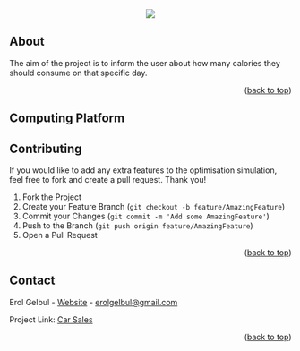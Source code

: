 <div id="top"></div>

<div style="text-align:center"><img src="images/cover.jpg" /></div>

<!-- ABOUT THE PROJECT -->
## About

The aim of the project is to inform the user about how many calories they should consume on that specific day.


<p align="right">(<a href="#top">back to top</a>)</p>



<!-- TECH -->
## Computing Platform




<!-- CONTRIBUTING -->
## Contributing

If you would like to add any extra features to the optimisation simulation, feel free to fork and create a pull request. Thank you!

1. Fork the Project
2. Create your Feature Branch (`git checkout -b feature/AmazingFeature`)
3. Commit your Changes (`git commit -m 'Add some AmazingFeature'`)
4. Push to the Branch (`git push origin feature/AmazingFeature`)
5. Open a Pull Request

<p align="right">(<a href="#top">back to top</a>)</p>


<!-- CONTACT -->
## Contact

Erol Gelbul - [Website](http://www.erolgelbul.com) - erolgelbul@gmail.com

Project Link: [Car Sales](https://github.com/ErolGelbul/calories-web)

<p align="right">(<a href="#top">back to top</a>)</p>
